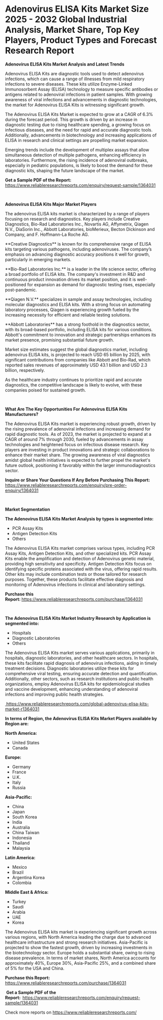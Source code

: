 <p><h1>Adenovirus ELISA Kits Market Size 2025 - 2032 Global Industrial Analysis, Market Share, Top Key Players, Product Types and Forecast Research Report</h1></p><p><strong>Adenovirus ELISA Kits Market Analysis and Latest Trends</strong></p>
<p><p>Adenovirus ELISA Kits are diagnostic tools used to detect adenovirus infections, which can cause a range of illnesses from mild respiratory infections to severe diseases. These kits utilize Enzyme-Linked Immunosorbent Assay (ELISA) technology to measure specific antibodies or antigens related to adenoviral infections in patient samples. With growing awareness of viral infections and advancements in diagnostic technologies, the market for Adenovirus ELISA Kits is witnessing significant growth.</p><p>The Adenovirus ELISA Kits Market is expected to grow at a CAGR of 6.3% during the forecast period. This growth is driven by an increase in diagnostic testing due to rising healthcare spending, a growing focus on infectious diseases, and the need for rapid and accurate diagnostic tools. Additionally, advancements in biotechnology and increasing applications of ELISA in research and clinical settings are propelling market expansion. </p><p>Emerging trends include the development of multiplex assays that allow simultaneous detection of multiple pathogens, enhancing efficiency in laboratories. Furthermore, the rising incidence of adenoviral outbreaks, especially in pediatric populations, is likely to boost the demand for these diagnostic kits, shaping the future landscape of the market.</p></p>
<p><strong>Get a Sample PDF of the Report:&nbsp;</strong> <a href="https://www.reliableresearchreports.com/enquiry/request-sample/1364031?utm_campaign=2098&utm_medium=2&utm_source=Github&utm_content=ia&utm_term=05032025&utm_id=adenovirus-elisa-kits">https://www.reliableresearchreports.com/enquiry/request-sample/1364031</a></p>
<p>&nbsp;</p>
<p><strong>Adenovirus ELISA Kits Major Market Players</strong></p>
<p><p>The adenovirus ELISA kits market is characterized by a range of players focusing on research and diagnostics. Key players include Creative Diagnostics, Bio-Rad Laboratories Inc., Novartis AG, Affymetrix, Qiagen N.V., DiaSorin Inc., Abbott Laboratories, bioMerieux, Becton Dickinson and Company, and F. Hoffmann-La Roche AG.</p><p>**Creative Diagnostics** is known for its comprehensive range of ELISA kits targeting various pathogens, including adenoviruses. The company’s emphasis on advancing diagnostic accuracy positions it well for growth, particularly in emerging markets.</p><p>**Bio-Rad Laboratories Inc.** is a leader in the life science sector, offering a broad portfolio of ELISA kits. The company's investment in R&D and continuous product innovation drives its market position, and it is well-positioned for expansion as demand for diagnostic testing rises, especially post-pandemic.</p><p>**Qiagen N.V.** specializes in sample and assay technologies, including molecular diagnostics and ELISA kits. With a strong focus on automating laboratory processes, Qiagen is experiencing growth fueled by the increasing necessity for efficient and reliable testing solutions.</p><p>**Abbott Laboratories** has a strong foothold in the diagnostics sector, with its broad-based portfolio, including ELISA kits for various conditions. Abbott's commitment to innovation and strategic partnerships enhances its market presence, promising substantial future growth.</p><p>Market size estimates suggest the global diagnostics market, including adenovirus ELISA kits, is projected to reach USD 65 billion by 2025, with significant contributions from companies like Abbott and Bio-Rad, which reported sales revenues of approximately USD 43.1 billion and USD 2.3 billion, respectively.</p><p>As the healthcare industry continues to prioritize rapid and accurate diagnostics, the competitive landscape is likely to evolve, with these companies poised for sustained growth.</p></p>
<p>&nbsp;</p>
<p><strong>What Are The Key Opportunities For Adenovirus ELISA Kits Manufacturers?</strong></p>
<p><p>The Adenovirus ELISA Kits market is experiencing robust growth, driven by the rising prevalence of adenoviral infections and increasing demand for rapid diagnostic tools. As of 2023, the market is projected to expand at a CAGR of around 7% through 2030, fueled by advancements in assay technologies and heightened focus on infectious disease research. Key players are investing in product innovations and strategic collaborations to enhance their market share. The growing awareness of viral diagnostics amidst global health initiatives is expected to further propel the market's future outlook, positioning it favorably within the larger immunodiagnostics sector.</p></p>
<p><strong>Inquire or Share Your Questions If Any Before Purchasing This Report:</strong> <a href="https://www.reliableresearchreports.com/enquiry/pre-order-enquiry/1364031?utm_campaign=2098&utm_medium=2&utm_source=Github&utm_content=ia&utm_term=05032025&utm_id=adenovirus-elisa-kits">https://www.reliableresearchreports.com/enquiry/pre-order-enquiry/1364031</a></p>
<p>&nbsp;</p>
<p><strong>Market Segmentation</strong></p>
<p><strong>The Adenovirus ELISA Kits Market Analysis by types is segmented into:</strong></p>
<p><ul><li>PCR Assay Kits</li><li>Antigen Detection Kits</li><li>Others</li></ul></p>
<p><p>The Adenovirus ELISA Kits market comprises various types, including PCR Assay Kits, Antigen Detection Kits, and other specialized kits. PCR Assay Kits enable the amplification and detection of Adenovirus genetic material, providing high sensitivity and specificity. Antigen Detection Kits focus on identifying specific proteins associated with the virus, offering rapid results. Other kits may include combination tests or those tailored for research purposes. Together, these products facilitate effective diagnosis and monitoring of Adenovirus infections in clinical and laboratory settings.</p></p>
<p><strong>Purchase this Report:&nbsp;</strong><a href="https://www.reliableresearchreports.com/purchase/1364031?utm_campaign=2098&utm_medium=2&utm_source=Github&utm_content=ia&utm_term=05032025&utm_id=adenovirus-elisa-kits">https://www.reliableresearchreports.com/purchase/1364031</a></p>
<p>&nbsp;</p>
<p><strong>The Adenovirus ELISA Kits Market Industry Research by Application is segmented into:</strong></p>
<p><ul><li>Hospitals</li><li>Diagnostic Laboratories</li><li>Others</li></ul></p>
<p><p>The Adenovirus ELISA Kits market serves various applications, primarily in hospitals, diagnostic laboratories, and other healthcare sectors. In hospitals, these kits facilitate rapid diagnosis of adenovirus infections, aiding in timely treatment decisions. Diagnostic laboratories utilize these kits for comprehensive viral testing, ensuring accurate detection and quantification. Additionally, other sectors, such as research institutions and public health organizations, employ Adenovirus ELISA kits for epidemiological studies and vaccine development, enhancing understanding of adenoviral infections and improving public health strategies.</p></p>
<p><a href="https://www.reliableresearchreports.com/global-adenovirus-elisa-kits-market-r1364031?utm_campaign=2098&utm_medium=2&utm_source=Github&utm_content=ia&utm_term=05032025&utm_id=adenovirus-elisa-kits">&nbsp;https://www.reliableresearchreports.com/global-adenovirus-elisa-kits-market-r1364031</a></p>
<p><strong>In terms of Region, the Adenovirus ELISA Kits Market Players available by Region are:</strong></p>
<p>
    <p> <strong> North America: </strong>
        <ul>
            <li>United States</li>
            <li>Canada</li>
        </ul>
        </p> 
    <p> <strong> Europe: </strong>
        <ul>
            <li>Germany</li>
            <li>France</li>
            <li>U.K.</li>
            <li>Italy</li>
            <li>Russia</li>
        </ul>
        </p> 
    <p> <strong> Asia-Pacific: </strong>
        <ul>
            <li>China</li>
            <li>Japan</li>
            <li>South Korea</li>
            <li>India</li>
            <li>Australia</li>
            <li>China Taiwan</li>
            <li>Indonesia</li>
            <li>Thailand</li>
            <li>Malaysia</li>
        </ul>
        </p> 
    <p> <strong> Latin America: </strong>
        <ul>
            <li>Mexico</li>
            <li>Brazil</li>
            <li>Argentina Korea</li>
            <li>Colombia</li>
        </ul>
        </p> 
    <p> <strong> Middle East & Africa: </strong>
        <ul>
            <li>Turkey</li>
            <li>Saudi</li>
            <li>Arabia</li>
            <li>UAE</li>
            <li>Korea</li>
        </ul>
    </p>
    </p>
<p><p>The Adenovirus ELISA kits market is experiencing significant growth across various regions, with North America leading the charge due to advanced healthcare infrastructure and strong research initiatives. Asia-Pacific is projected to show the fastest growth, driven by increasing investments in the biotechnology sector. Europe holds a substantial share, owing to rising disease prevalence. In terms of market shares, North America accounts for approximately 40%, Europe 30%, Asia-Pacific 25%, and a combined share of 5% for the USA and China.</p></p>
<p><strong>Purchase this Report: </strong><a href="https://www.reliableresearchreports.com/purchase/1364031?utm_campaign=2098&utm_medium=2&utm_source=Github&utm_content=ia&utm_term=05032025&utm_id=adenovirus-elisa-kits">https://www.reliableresearchreports.com/purchase/1364031</a></p>
<p>&nbsp;<strong>Get a Sample PDF of the Report:&nbsp;&nbsp;</strong><a href="https://www.reliableresearchreports.com/enquiry/request-sample/1364031?utm_campaign=2098&utm_medium=2&utm_source=Github&utm_content=ia&utm_term=05032025&utm_id=adenovirus-elisa-kits">https://www.reliableresearchreports.com/enquiry/request-sample/1364031</a></p>
<p><strong></strong></p>
<p>Check more reports on <a href="https://www.reliableresearchreports.com/?utm_campaign=2098&utm_medium=2&utm_source=Github&utm_content=ia&utm_term=05032025&utm_id=adenovirus-elisa-kits">https://www.reliableresearchreports.com/</a></p>